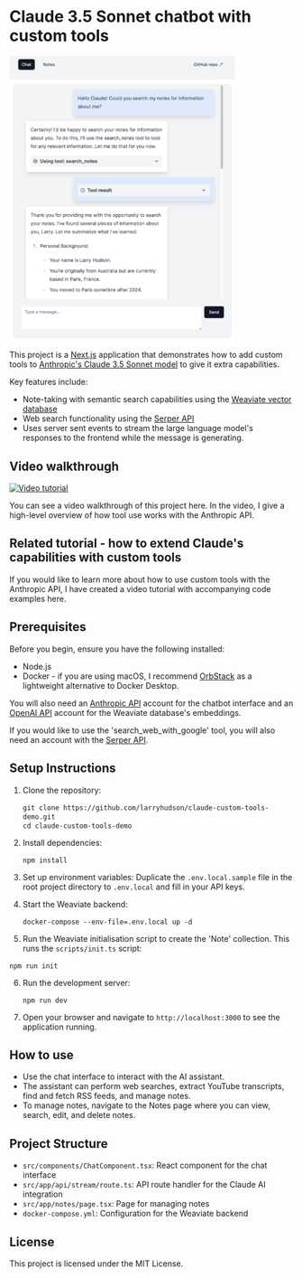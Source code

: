 # Claude 3.5 Sonnet chatbot with custom tools

<img src="./docs/screenshot.png" alt="Screenshot of chatbot interface" width="400">

This project is a [Next.js](https://nextjs.org/) application that demonstrates how to add custom tools to [Anthropic's Claude 3.5 Sonnet model](https://www.anthropic.com/news/claude-3-5-sonnet) to give it extra capabilities.

Key features include:
- Note-taking with semantic search capabilities using the [Weaviate vector database](https://weaviate.io/)
- Web search functionality using the [Serper API](https://serper.dev/)
- Uses server sent events to stream the large language model's responses to the frontend while the message is generating.

## Video walkthrough

[![Video tutorial](https://img.youtube.com/vi/3EqjKtwCM_E/0.jpg)](https://www.youtube.com/watch?v=3EqjKtwCM_E)

You can see a video walkthrough of this project here. In the video, I give a high-level overview of how tool use works with the Anthropic API.


## Related tutorial - how to extend Claude's capabilities with custom tools

If you would like to learn more about how to use custom tools with the Anthropic API, I have created a video tutorial with accompanying code examples here.

## Prerequisites

Before you begin, ensure you have the following installed:
- Node.js 
- Docker - if you are using macOS, I recommend [OrbStack](https://orbstack.dev/) as a lightweight alternative to Docker Desktop.

You will also need an [Anthropic API](https://console.anthropic.com/) account for the chatbot interface and an [OpenAI API](https://platform.openai.com/) account for the Weaviate database's embeddings.

If you would like to use the 'search_web_with_google' tool, you will also need an account with the [Serper API](https://serper.dev/).

## Setup Instructions

1. Clone the repository:
   ```
   git clone https://github.com/larryhudson/claude-custom-tools-demo.git
   cd claude-custom-tools-demo
   ```

2. Install dependencies:
   ```
   npm install
   ```

3. Set up environment variables: Duplicate the `.env.local.sample` file in the root project directory to `.env.local` and fill in your API keys.

4. Start the Weaviate backend:
   ```
   docker-compose --env-file=.env.local up -d
   ```

5. Run the Weaviate initialisation script to create the 'Note' collection. This runs the `scripts/init.ts` script:
```
npm run init
```

6. Run the development server:
   ```
   npm run dev
   ```

7. Open your browser and navigate to `http://localhost:3000` to see the application running.

## How to use

- Use the chat interface to interact with the AI assistant.
- The assistant can perform web searches, extract YouTube transcripts, find and fetch RSS feeds, and manage notes.
- To manage notes, navigate to the Notes page where you can view, search, edit, and delete notes.

## Project Structure

- `src/components/ChatComponent.tsx`: React component for the chat interface
- `src/app/api/stream/route.ts`: API route handler for the Claude AI integration
- `src/app/notes/page.tsx`: Page for managing notes
- `docker-compose.yml`: Configuration for the Weaviate backend

## License

This project is licensed under the MIT License.
